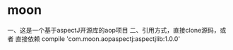 # moon
一、这是一个基于aspectJ开源库的aop项目
二、引用方式，直接clone源码，或者 直接依赖
    compile 'com.moon.aopaspectj:aspectjlib:1.0.0'

